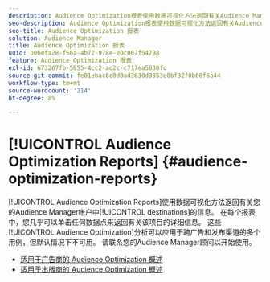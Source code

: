 ```yaml
---
description: Audience Optimization报表使用数据可视化方法返回有关Audience Manager帐户中目标的信息。 在每个报表中，您几乎可以单击任何数据点来返回有关该项目的详细信息。 这些Audience Optimization分析可以应用于跨广告和发布渠道的多个用例，但默认情况下不可用。 请联系您的Audience Manager顾问以开始使用。
seo-description: Audience Optimization报表使用数据可视化方法返回有关Audience Manager帐户中目标的信息。 在每个报表中，您几乎可以单击任何数据点来返回有关该项目的详细信息。 这些Audience Optimization分析可以应用于跨广告和发布渠道的多个用例，但默认情况下不可用。 请联系您的Audience Manager顾问以开始使用。
seo-title: Audience Optimization 报表
solution: Audience Manager
title: Audience Optimization 报表
uuid: b06efa28-f56a-4b72-978e-e0c067f54798
feature: Audience Optimization 报表
exl-id: 673267fb-5655-4cc2-ac2c-c717ea5830fc
source-git-commit: fe01ebac8c0d0ad3630d3853e0bf32f0b00f6a44
workflow-type: tm+mt
source-wordcount: '214'
ht-degree: 8%

---
```


# [!UICONTROL Audience Optimization Reports] {#audience-optimization-reports}

[!UICONTROL Audience Optimization Reports]使用数据可视化方法返回有关您的Audience Manager帐户中[!UICONTROL destinations]的信息。 在每个报表中，您几乎可以单击任何数据点来返回有关该项目的详细信息。 这些[!UICONTROL Audience Optimization]分析可以应用于跨广告和发布渠道的多个用例，但默认情况下不可用。 请联系您的Audience Manager顾问以开始使用。

+ [适用于广告商的 Audience Optimization 概述](aor-advertisers/aor-advertisers.md)
+ [适用于出版商的 Audience Optimization 概述](aor-publishers/aor-publishers.md)
